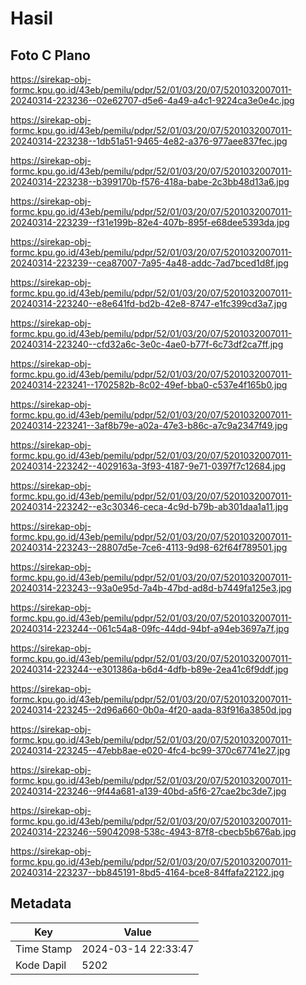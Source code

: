 # Hasil

## Foto C Plano

https://sirekap-obj-formc.kpu.go.id/43eb/pemilu/pdpr/52/01/03/20/07/5201032007011-20240314-223236--02e62707-d5e6-4a49-a4c1-9224ca3e0e4c.jpg

https://sirekap-obj-formc.kpu.go.id/43eb/pemilu/pdpr/52/01/03/20/07/5201032007011-20240314-223238--1db51a51-9465-4e82-a376-977aee837fec.jpg

https://sirekap-obj-formc.kpu.go.id/43eb/pemilu/pdpr/52/01/03/20/07/5201032007011-20240314-223238--b399170b-f576-418a-babe-2c3bb48d13a6.jpg

https://sirekap-obj-formc.kpu.go.id/43eb/pemilu/pdpr/52/01/03/20/07/5201032007011-20240314-223239--f31e199b-82e4-407b-895f-e68dee5393da.jpg

https://sirekap-obj-formc.kpu.go.id/43eb/pemilu/pdpr/52/01/03/20/07/5201032007011-20240314-223239--cea87007-7a95-4a48-addc-7ad7bced1d8f.jpg

https://sirekap-obj-formc.kpu.go.id/43eb/pemilu/pdpr/52/01/03/20/07/5201032007011-20240314-223240--e8e641fd-bd2b-42e8-8747-e1fc399cd3a7.jpg

https://sirekap-obj-formc.kpu.go.id/43eb/pemilu/pdpr/52/01/03/20/07/5201032007011-20240314-223240--cfd32a6c-3e0c-4ae0-b77f-6c73df2ca7ff.jpg

https://sirekap-obj-formc.kpu.go.id/43eb/pemilu/pdpr/52/01/03/20/07/5201032007011-20240314-223241--1702582b-8c02-49ef-bba0-c537e4f165b0.jpg

https://sirekap-obj-formc.kpu.go.id/43eb/pemilu/pdpr/52/01/03/20/07/5201032007011-20240314-223241--3af8b79e-a02a-47e3-b86c-a7c9a2347f49.jpg

https://sirekap-obj-formc.kpu.go.id/43eb/pemilu/pdpr/52/01/03/20/07/5201032007011-20240314-223242--4029163a-3f93-4187-9e71-0397f7c12684.jpg

https://sirekap-obj-formc.kpu.go.id/43eb/pemilu/pdpr/52/01/03/20/07/5201032007011-20240314-223242--e3c30346-ceca-4c9d-b79b-ab301daa1a11.jpg

https://sirekap-obj-formc.kpu.go.id/43eb/pemilu/pdpr/52/01/03/20/07/5201032007011-20240314-223243--28807d5e-7ce6-4113-9d98-62f64f789501.jpg

https://sirekap-obj-formc.kpu.go.id/43eb/pemilu/pdpr/52/01/03/20/07/5201032007011-20240314-223243--93a0e95d-7a4b-47bd-ad8d-b7449fa125e3.jpg

https://sirekap-obj-formc.kpu.go.id/43eb/pemilu/pdpr/52/01/03/20/07/5201032007011-20240314-223244--061c54a8-09fc-44dd-94bf-a94eb3697a7f.jpg

https://sirekap-obj-formc.kpu.go.id/43eb/pemilu/pdpr/52/01/03/20/07/5201032007011-20240314-223244--e301386a-b6d4-4dfb-b89e-2ea41c6f9ddf.jpg

https://sirekap-obj-formc.kpu.go.id/43eb/pemilu/pdpr/52/01/03/20/07/5201032007011-20240314-223245--2d96a660-0b0a-4f20-aada-83f916a3850d.jpg

https://sirekap-obj-formc.kpu.go.id/43eb/pemilu/pdpr/52/01/03/20/07/5201032007011-20240314-223245--47ebb8ae-e020-4fc4-bc99-370c67741e27.jpg

https://sirekap-obj-formc.kpu.go.id/43eb/pemilu/pdpr/52/01/03/20/07/5201032007011-20240314-223246--9f44a681-a139-40bd-a5f6-27cae2bc3de7.jpg

https://sirekap-obj-formc.kpu.go.id/43eb/pemilu/pdpr/52/01/03/20/07/5201032007011-20240314-223246--59042098-538c-4943-87f8-cbecb5b676ab.jpg

https://sirekap-obj-formc.kpu.go.id/43eb/pemilu/pdpr/52/01/03/20/07/5201032007011-20240314-223237--bb845191-8bd5-4164-bce8-84ffafa22122.jpg


## Metadata

| Key        | Value               |
| ---------- | ------------------- |
| Time Stamp | 2024-03-14 22:33:47 |
| Kode Dapil | 5202                |



